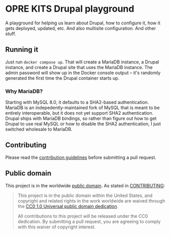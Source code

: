 # OPRE KITS Drupal playground

A playground for helping us learn about Drupal, how to configure it, how it gets
deployed, updated, etc. And also multisite configuration. And other stuff.

## Running it

Just run `docker compose up`. That will create a MariaDB instance, a Drupal
instance, and create a Drupal site that uses the MariaDB instance. The admin
password will show up in the Docker console output – it's randomly generated
the first time the Drupal container starts up.

### Why MariaDB?

Starting with MySQL 8.0, it defaults to a SHA2-based authentication. MariaDB is
an indepedently-maintained fork of MySQL that is meant to be entirely
interoperable, but it does not yet support SHA2 authentication. Drupal ships
with MariaDB bindings, so rather than figure out how to get Drupal to use real
MySQL or how to disable the SHA2 authentication, I just switched wholesale to
MariaDB.

## Contributing

Please read the [contribution guidelines](CONTRIBUTING.md) before submitting a
pull request.

## Public domain

This project is in the worldwide [public domain](LICENSE.md). As stated in [CONTRIBUTING](CONTRIBUTING.md):

> This project is in the public domain within the United States, and copyright and related
> rights in the work worldwide are waived through the
> [CC0 1.0 Universal public domain dedication](https://creativecommons.org/publicdomain/zero/1.0/).
>
> All contributions to this project will be released under the CC0 dedication. By submitting a pull
> request, you are agreeing to comply with this waiver of copyright interest.
